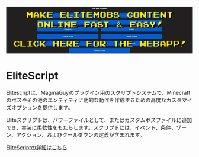 [![webapp_banner.jpg](../../../img/wiki/webapp_banner.jpg)](https://magmaguy.com/webapp/webapp.html)

# EliteScript

Elitescriptは、MagmaGuyのプラグイン用のスクリプトシステムで、Minecraftのボスやその他のエンティティに動的な動作を作成するための高度なカスタマイズオプションを提供します。

Eliteスクリプトは、パワーファイルとして、またはカスタムボスファイルに追加でき、実装に柔軟性をもたらします。スクリプトには、イベント、条件、ゾーン、アクション、およびクールダウンの定義が含まれます。

[EliteScriptの詳細はこちら]($language$/elitemobs/creating_powers.md)
